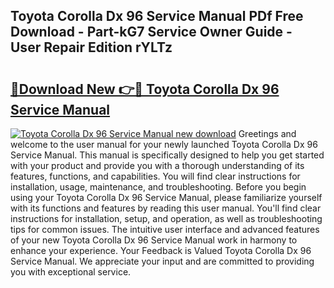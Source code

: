 ## Toyota Corolla Dx 96 Service Manual PDf Free Download - Part-kG7 Service Owner Guide - User Repair Edition rYLTz

# <h2><a href="http://bc61005.oget.top/?id=Toyota+Corolla+Dx+96+Service+Manual">🔗Download New 👉🔴 Toyota Corolla Dx 96 Service Manual</a></h2>

[![Toyota Corolla Dx 96 Service Manual new download](https://i.imgur.com/5g1atiW.png)](http://bc61005.oget.top/?id=Toyota+Corolla+Dx+96+Service+Manual)
Greetings and welcome to the user manual for your newly launched Toyota Corolla Dx 96 Service Manual. This manual is specifically designed to help you get started with your product and provide you with a thorough understanding of its features, functions, and capabilities. You will find clear instructions for installation, usage, maintenance, and troubleshooting. Before you begin using your Toyota Corolla Dx 96 Service Manual, please familiarize yourself with its functions and features by reading this user manual. You'll find clear instructions for installation, setup, and operation, as well as troubleshooting tips for common issues. The intuitive user interface and advanced features of your new Toyota Corolla Dx 96 Service Manual work in harmony to enhance your experience. Your Feedback is Valued Toyota Corolla Dx 96 Service Manual. We appreciate your input and are committed to providing you with exceptional service.
